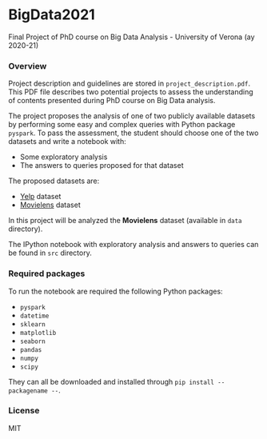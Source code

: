 # BigData2021
Final Project of PhD course on Big Data Analysis - University of Verona (ay 2020-21)

### Overview 

Project description and guidelines are stored in ```project_description.pdf```. This PDF file describes two potential projects to assess the understanding of contents presented during PhD course on Big Data analysis. 

The project proposes the analysis of one of two publicly available datasets by performing some easy and complex queries with Python package ```pyspark```. To pass the assessment, the student should choose one of the two datasets and write a notebook with:

- Some exploratory analysis
- The answers to queries proposed for that dataset

The proposed datasets are:

- [Yelp](https://www.yelp.com/dataset/documentation/main) dataset
- [Movielens](https://grouplens.org/datasets/movielens/) dataset

In this project will be analyzed the **Movielens** dataset (available in ```data``` directory).

The IPython notebook with exploratory analysis and answers to queries can be found in ```src``` directory.

### Required packages

To run the notebook are required the following Python packages:
- ```pyspark```
- ```datetime```
- ```sklearn```
- ```matplotlib```
- ```seaborn```
- ```pandas```
- ```numpy```
- ```scipy```

They can all be downloaded and installed through ```pip install -- packagename --```.

### License

MIT
